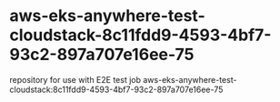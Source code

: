 # aws-eks-anywhere-test-cloudstack-8c11fdd9-4593-4bf7-93c2-897a707e16ee-75
repository for use with E2E test job aws-eks-anywhere-test-cloudstack:8c11fdd9-4593-4bf7-93c2-897a707e16ee-75
